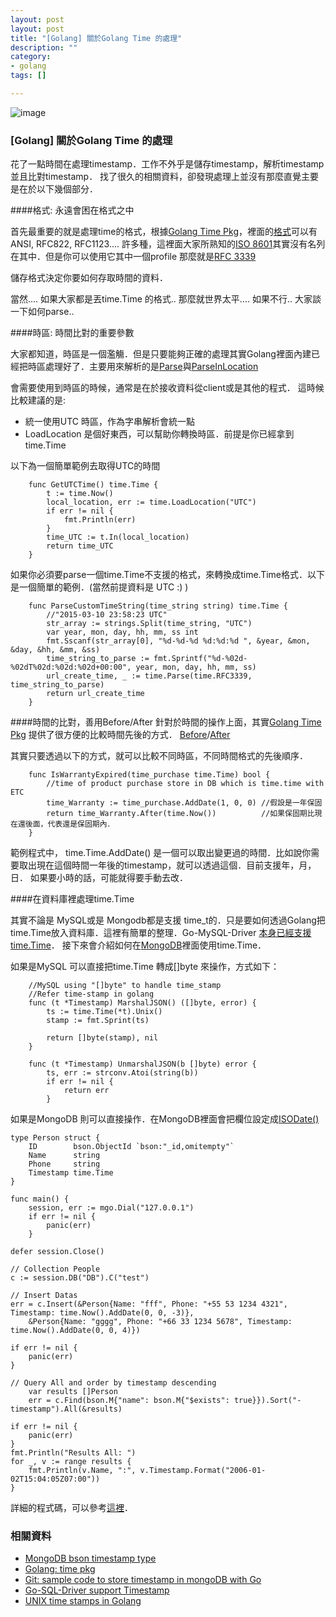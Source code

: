 ```yaml
---
layout: post
layout: post
title: "[Golang] 關於Golang Time 的處理"
description: ""
category: 
- golang
tags: []

---
```



![image](http://i.imgur.com/JBu6kZF.jpg)

### [Golang] 關於Golang Time 的處理

花了一點時間在處理timestamp．工作不外乎是儲存timestamp，解析timestamp並且比對timestamp． 找了很久的相關資料，卻發現處理上並沒有那麼直覺主要是在於以下幾個部分．

####格式: 永遠會困在格式之中

首先最重要的就是處理time的格式，根據[Golang Time Pkg](http://golang.org/pkg/time/)，裡面的[格式](http://golang.org/pkg/time/#pkg-constants)可以有ANSI, RFC822, RFC1123.... 許多種，這裡面大家所熟知的[ISO 8601](http://en.wikipedia.org/wiki/ISO_8601)其實沒有名列在其中．但是你可以使用它其中一個profile 那麼就是[RFC 3339](http://www.ietf.org/rfc/rfc3339.txt)

儲存格式決定你要如何存取時間的資料．

當然.... 如果大家都是丟time.Time 的格式.. 那麼就世界太平.... 如果不行.. 大家談一下如何parse..

####時區: 時間比對的重要參數

大家都知道，時區是一個濫觴．但是只要能夠正確的處理其實Golang裡面內建已經把時區處理好了．主要用來解析的是[Parse](http://)與[ParseInLocation](http://golang.org/pkg/time/#ParseInLocation) 

會需要使用到時區的時候，通常是在於接收資料從client或是其他的程式． 這時候比較建議的是:

- 統一使用UTC 時區，作為字串解析會統一點
- LoadLocation 是個好東西，可以幫助你轉換時區．前提是你已經拿到time.Time

以下為一個簡單範例去取得UTC的時間

        func GetUTCTime() time.Time {
        	t := time.Now()
        	local_location, err := time.LoadLocation("UTC")
        	if err != nil {
        		fmt.Println(err)
        	}
        	time_UTC := t.In(local_location)
        	return time_UTC
        }

如果你必須要parse一個time.Time不支援的格式，來轉換成time.Time格式．以下是一個簡單的範例．(當然前提資料是 UTC :) )

        func ParseCustomTimeString(time_string string) time.Time {
        	//"2015-03-10 23:58:23 UTC"
        	str_array := strings.Split(time_string, "UTC")
        	var year, mon, day, hh, mm, ss int
        	fmt.Sscanf(str_array[0], "%d-%d-%d %d:%d:%d ", &year, &mon, &day, &hh, &mm, &ss)
        	time_string_to_parse := fmt.Sprintf("%d-%02d-%02dT%02d:%02d:%02d+00:00", year, mon, day, hh, mm, ss)
        	url_create_time, _ := time.Parse(time.RFC3339, time_string_to_parse)
        	return url_create_time
        }

####時間的比對，善用Before/After
針對於時間的操作上面，其實[Golang Time Pkg](http://golang.org/pkg/time/) 提供了很方便的比較時間先後的方式． [Before](http://golang.org/pkg/time/#Time.Before)/[After](http://golang.org/pkg/time/#Time.After)

其實只要透過以下的方式，就可以比較不同時區，不同時間格式的先後順序．

        func IsWarrantyExpired(time_purchase time.Time) bool {
        	//time of product purchase store in DB which is time.time with ETC
        	time_Warranty := time_purchase.AddDate(1, 0, 0) //假設是一年保固
        	return time_Warranty.After(time.Now())          //如果保固期比現在還後面，代表還是保固期內．
        }

範例程式中， time.Time.AddDate() 是一個可以取出變更過的時間．比如說你需要取出現在這個時間一年後的timestamp，就可以透過這個．目前支援年，月，日． 如果要小時的話，可能就得要手動去改．

####在資料庫裡處理time.Time

其實不論是 MySQL或是 Mongodb都是支援 time_t的．只是要如何透過Golang把 time.Time放入資料庫．這裡有簡單的整理．Go-MySQL-Driver [本身已經支援time.Time](https://github.com/go-sql-driver/mysql#timetime-support)． 接下來會介紹如何在[MongoDB](http://docs.mongodb.org/manual/reference/bson-types/)裡面使用time.Time．

如果是MySQL 可以直接把time.Time 轉成[]byte 來操作，方式如下：

        //MySQL using "[]byte" to handle time_stamp
        //Refer time-stamp in golang
        func (t *Timestamp) MarshalJSON() ([]byte, error) {
        	ts := time.Time(*t).Unix()
        	stamp := fmt.Sprint(ts)
 
        	return []byte(stamp), nil
        }
 
        func (t *Timestamp) UnmarshalJSON(b []byte) error {
        	ts, err := strconv.Atoi(string(b))
        	if err != nil {
        		return err
        	}

如果是MongoDB 則可以直接操作．在MongoDB裡面會把欄位設定成[ISODate()](http://docs.mongodb.org/manual/reference/bson-types/)


    type Person struct {
    	ID        bson.ObjectId `bson:"_id,omitempty"`
    	Name      string
    	Phone     string
    	Timestamp time.Time
    }
    
    func main() {
    	session, err := mgo.Dial("127.0.0.1")
    	if err != nil {
    		panic(err)
    	}

	defer session.Close()

	// Collection People
	c := session.DB("DB").C("test")

	// Insert Datas
	err = c.Insert(&Person{Name: "fff", Phone: "+55 53 1234 4321", Timestamp: time.Now().AddDate(0, 0, -3)},
		&Person{Name: "gggg", Phone: "+66 33 1234 5678", Timestamp: time.Now().AddDate(0, 0, 4)})

	if err != nil {
		panic(err)
	}

    // Query All and order by timestamp descending
    	var results []Person
    	err = c.Find(bson.M{"name": bson.M{"$exists": true}}).Sort("-timestamp").All(&results)

	if err != nil {
		panic(err)
	}
	fmt.Println("Results All: ")
	for _, v := range results {
		fmt.Println(v.Name, ":", v.Timestamp.Format("2006-01-02T15:04:05Z07:00"))
	}


詳細的程式碼，可以參考[這裡](https://gist.github.com/border/3489566)．


### 相關資料

- [MongoDB bson timestamp type](http://docs.mongodb.org/manual/reference/bson-types/)
- [Golang: time pkg](http://golang.org/pkg/time)
- [Git: sample code to store timestamp in mongoDB with Go](https://gist.github.com/border/3489566)
- [Go-SQL-Driver support Timestamp](https://github.com/go-sql-driver/mysql#timetime-support)
- [UNIX time stamps in Golang](https://medium.com/coding-and-deploying-in-the-cloud/time-stamps-in-golang-abcaf581b72f)
